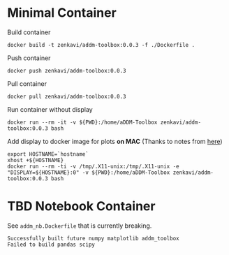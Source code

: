 
# Minimal Container

Build container

```
docker build -t zenkavi/addm-toolbox:0.0.3 -f ./Dockerfile .
```

Push container

```
docker push zenkavi/addm-toolbox:0.0.3
```

Pull container

```
docker pull zenkavi/addm-toolbox:0.0.3
```

Run container without display

```
docker run --rm -it -v ${PWD}:/home/aDDM-Toolbox zenkavi/addm-toolbox:0.0.3 bash
```

Add display to docker image for plots **on MAC** (Thanks to notes from [here](https://gist.github.com/cschiewek/246a244ba23da8b9f0e7b11a68bf3285))

```
export HOSTNAME=`hostname`
xhost +${HOSTNAME}
docker run --rm -ti -v /tmp/.X11-unix:/tmp/.X11-unix -e "DISPLAY=${HOSTNAME}:0" -v ${PWD}:/home/aDDM-Toolbox zenkavi/addm-toolbox:0.0.3 bash
```

# TBD Notebook Container

See `addm_nb.Dockerfile` that is currently breaking.

```
Successfully built future numpy matplotlib addm_toolbox
Failed to build pandas scipy
```
